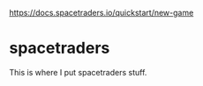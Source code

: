 https://docs.spacetraders.io/quickstart/new-game
# spacetraders
This is where I put spacetraders stuff.

